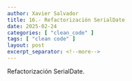 ```yaml
---
author: Xavier Salvador
title: 16.- Refactorización SerialDate
date: 2025-02-24
categories: [ "clean_code" ]
tags: [ "clean code" ]
layout: post
excerpt_separator: <!--more-->
---
```


Refactorización SerialDate.